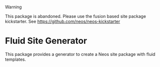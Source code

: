 > [!WARNING]  
> This package is abandoned. Please use the fusion based site package kickstarter.
> See https://github.com/neos/neos-kickstarter

# Fluid Site Generator

This package provides a generator to create a Neos site package with fluid templates.
